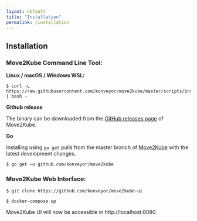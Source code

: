 ```yaml
---
layout: default
title: "Installation"
permalink: /installation
---
```



## Installation

### Move2Kube Command Line Tool:

**Linux / macOS / Windows WSL:**
```
$ curl -L https://raw.githubusercontent.com/konveyor/move2kube/master/scripts/install.sh | bash -
```

**Github release**

The binary can be downloaded from the [GitHub releases page](https://github.com/konveyor/move2kube/releases) of Move2Kube.

**Go**

Installing using `go get` pulls from the master branch of [Move2Kube](https://github.com/konveyor/move2kube) with the latest development changes.
```
$ go get –u github.com/konveyor/move2kube
```

### Move2Kube Web Interface:
```
$ git clone https://github.com/konveyor/move2kube-ui
```
```
$ docker-compose up
```
Move2Kube UI will now be accessible in http://localhost:8080.
